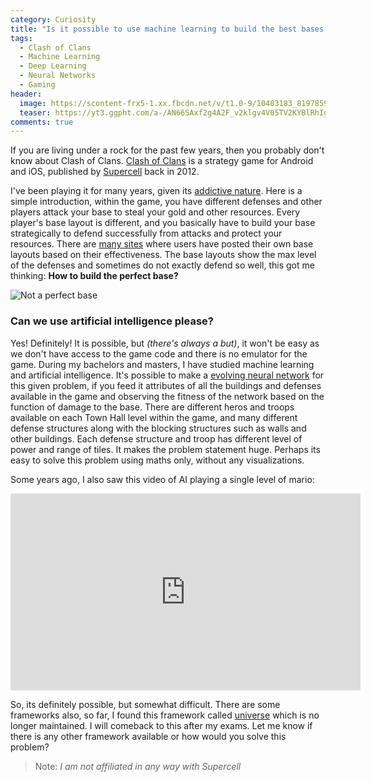```yaml
---
category: Curiosity
title: "Is it possible to use machine learning to build the best bases in Clash of Clans?"
tags: 
  - Clash of Clans
  - Machine Learning
  - Deep Learning
  - Neural Networks
  - Gaming
header:
  image: https://scontent-frx5-1.xx.fbcdn.net/v/t1.0-9/10403183_819785948045730_6653951710323521456_n.png?_nc_cat=104&_nc_ht=scontent-frx5-1.xx&oh=fb6270e30eadfa0e151986a7e09a0508&oe=5C9DA7CB
  teaser: https://yt3.ggpht.com/a-/AN66SAxf2g4A2F_v2klgv4V05TV2KYBlRhIg21qj6Q=s900-mo-c-c0xffffffff-rj-k-no
comments: true
---
```


If you are living under a rock for the past few years, then you probably don't know about Clash of Clans. [Clash of Clans](https://supercell.com/en/games/clashofclans/) is a strategy game for Android and iOS, published by [Supercell](https://supercell.com/en/) back in 2012.

I've been playing it for many years, given its [addictive nature](https://www.businessinsider.com/why-clash-of-clans-is-so-popular-2014-9?IR=T). Here is a simple introduction, within the game, you have different defenses and other players attack your base to steal your gold and other resources. Every player's base layout is different, and you basically have to build your base strategically to defend successfully from attacks and protect your resources. There are [many sites](https://www.clashofclans-tools.com/Layouts/Top) where users have posted their own base layouts based on their effectiveness. The base layouts show the max level of the defenses and sometimes do not exactly defend so well, this got me thinking: **How to build the perfect base?**

![Not a perfect base](https://thatsmytop10.com/wp-content/uploads/2014/05/Top-10-Funny-COC-Base-no-1.jpg)

### Can we use artificial intelligence please?

Yes! Definitely! It is possible, but *(there's always a but)*, it won't be easy as we don't have access to the game code and there is no emulator for the game. During my bachelors and masters, I have studied machine learning and artificial intelligence. It's possible to make a [evolving neural network](http://nn.cs.utexas.edu/downloads/papers/stanley.ec02.pdf) for this given problem, if you feed it attributes of all the buildings and defenses available in the game and observing the fitness of the network based on the function of damage to the base. There are different heros and troops available on each Town Hall level within the game, and many different defense structures along with the blocking structures such as walls and other buildings. Each defense structure and troop has different level of power and range of tiles. It makes the problem statement huge. Perhaps its easy to solve this problem using maths only, without any visualizations. 

Some years ago, I also saw this video of AI playing a single level of mario:

<iframe width="560" height="315" src="https://www.youtube.com/embed/qv6UVOQ0F44" frameborder="0" allow="accelerometer; autoplay; encrypted-media; gyroscope; picture-in-picture" allowfullscreen></iframe> 

So, its definitely possible, but somewhat difficult. There are some frameworks also, so far, I found this framework called [universe](https://github.com/openai/universe) which is no longer maintained. I will comeback to this after my exams. Let me know if there is any other framework available or how would you solve this problem?

> Note: *I am not affiliated in any way with Supercell*